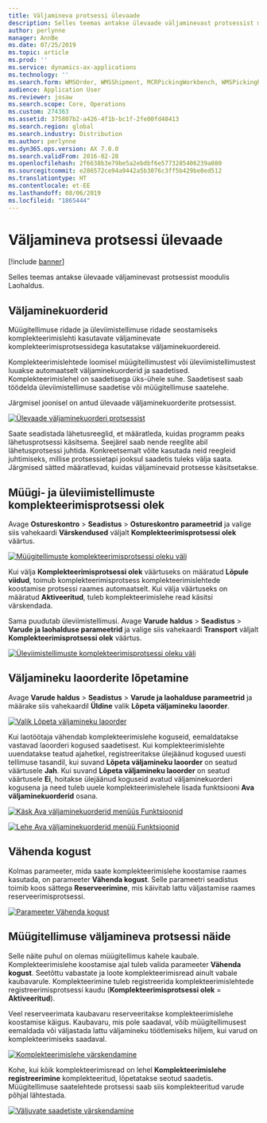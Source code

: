 ```yaml
---
title: Väljamineva protsessi ülevaade
description: Selles teemas antakse ülevaade väljaminevast protsessist moodulis Laohaldus.
author: perlynne
manager: AnnBe
ms.date: 07/25/2019
ms.topic: article
ms.prod: ''
ms.service: dynamics-ax-applications
ms.technology: ''
ms.search.form: WMSOrder, WMSShipment, MCRPickingWorkbench, WMSPickingRegistration, CustomFilterGroup
audience: Application User
ms.reviewer: josaw
ms.search.scope: Core, Operations
ms.custom: 274363
ms.assetid: 375807b2-a426-4f1b-bc1f-2fe00fd48413
ms.search.region: global
ms.search.industry: Distribution
ms.author: perlynne
ms.dyn365.ops.version: AX 7.0.0
ms.search.validFrom: 2016-02-28
ms.openlocfilehash: 2f6638b3e79be5a2ebdbf6e5773285406239a080
ms.sourcegitcommit: e286572ce94a9442a5b3076c3ff5b429be0ed512
ms.translationtype: HT
ms.contentlocale: et-EE
ms.lasthandoff: 08/06/2019
ms.locfileid: "1865444"
---
```

# <a name="outbound-process-overview"></a>Väljamineva protsessi ülevaade

[!include [banner](../includes/banner.md)]

Selles teemas antakse ülevaade väljaminevast protsessist moodulis Laohaldus.

## <a name="output-orders"></a>Väljaminekuorderid

Müügitellimuse ridade ja üleviimistellimuse ridade seostamiseks komplekteerimislehti kasutavate väljaminevate komplekteerimisprotsessidega kasutatakse väljaminekuordereid.

Komplekteerimislehtede loomisel müügitellimustest või üleviimistellimustest luuakse automaatselt väljaminekuorderid ja saadetised. Komplekteerimislehel on saadetisega üks-ühele suhe. Saadetisest saab töödelda üleviimistellimuse saadetise või müügitellimuse saatelehe. 

Järgmisel joonisel on antud ülevaade väljaminekuorderite protsessist. 

[![Ülevaade väljaminekuorderi protsessist](./media/outbound-order.png)](./media/outbound-order.png)

Saate seadistada lähetusreeglid, et määratleda, kuidas programm peaks lähetusprotsessi käsitsema. Seejärel saab nende reeglite abil lähetusprotsessi juhtida. Konkreetsemalt võite kasutada neid reegleid juhtimiseks, millise protsessietapi jooksul saadetis tuleks välja saata. Järgmised sätted määratlevad, kuidas väljaminevaid protsesse käsitsetakse.

## <a name="picking-route-status-for-sales-and-transfer-orders"></a>Müügi- ja üleviimistellimuste komplekteerimisprotsessi olek 

Avage **Ostureskontro** \> **Seadistus** \> **Ostureskontro parameetrid** ja valige siis vahekaardi **Värskendused** väljalt **Komplekteerimisprotsessi olek** väärtus.

[![Müügitellimuste komplekteerimisprotsessi oleku väli](./media/picking-route-status-sales-order.png)](./media/picking-route-status-sales-order.png)

Kui välja **Komplekteerimisprotsessi olek** väärtuseks on määratud **Lõpule viidud**, toimub komplekteerimisprotsess komplekteerimislehtede koostamise protsessi raames automaatselt. Kui välja väärtuseks on määratud **Aktiveeritud**, tuleb komplekteerimislehe read käsitsi värskendada.

Sama puudutab üleviimistellimusi. Avage **Varude haldus** \> **Seadistus** \> **Varude ja laohalduse parameetrid** ja valige siis vahekaardi **Transport** väljalt **Komplekteerimisprotsessi olek** väärtus.

[![Üleviimistellimuste komplekteerimisprotsessi oleku väli](./media/picking-route-status-transfer-order.png)](./media/picking-route-status-transfer-order.png)

## <a name="end-output-inventory-orders"></a>Väljamineku laoorderite lõpetamine

Avage **Varude haldus** \> **Seadistus** \> **Varude ja laohalduse parameetrid** ja määrake siis vahekaardil **Üldine** valik **Lõpeta väljamineku laoorder**.

[![Valik Lõpeta väljamineku laoorder](./media//end-output-inventory-order.png)](./media//end-output-inventory-order.png)

Kui laotöötaja vähendab komplekteerimislehe koguseid, eemaldatakse vastavad laoorderi kogused saadetisest. Kui komplekteerimislehte uuendatakse teatud ajahetkel, registreeritakse ülejäänud kogused uuesti tellimuse tasandil, kui suvand **Lõpeta väljamineku laoorder** on seatud väärtusele **Jah**. Kui suvand **Lõpeta väljamineku laoorder** on seatud väärtusele **Ei**, hoitakse ülejäänud koguseid avatud väljaminekuorderi kogusena ja need tuleb uuele komplekteerimislehele lisada funktsiooni **Ava väljaminekuorderid** osana. 

[![Käsk Ava väljaminekuorderid menüüs Funktsioonid](./media/open-output-order.png)](./media/open-output-order.png)

[![Lehe Ava väljaminekuorderid menüü Funktsioonid](./media/open-output-order-function.png)](./media/open-output-order-function.png)

## <a name="reduce-quantity"></a>Vähenda kogust

Kolmas parameeter, mida saate komplekteerimislehe koostamise raames kasutada, on parameeter **Vähenda kogust**. Selle parameetri seadistus toimib koos sättega **Reserveerimine**, mis käivitab lattu väljastamise raames reserveerimisprotsessi.

[![Parameeter Vähenda kogust](./media/reduce-quantity.png)](./media/reduce-quantity.png)

## <a name="example-of-an-outbound-process-for-a-sales-order"></a>Müügitellimuse väljamineva protsessi näide

Selle näite puhul on olemas müügitellimus kahele kaubale. Komplekteerimislehe koostamise ajal tuleb valida parameeter **Vähenda kogust**. Seetõttu vabastate ja loote komplekteerimisread ainult vabale kaubavarule. Komplekteerimine tuleb registreerida komplekteerimislehtede registreerimisprotsessi kaudu (**Komplekteerimisprotsessi olek** = **Aktiveeritud**).

Veel reserveerimata kaubavaru reserveeritakse komplekteerimislehe koostamise käigus. Kaubavaru, mis pole saadaval, võib müügitellimusest eemaldada või väljastada lattu väljamineku töötlemiseks hiljem, kui varud on komplekteerimiseks saadaval.

[![Komplekteerimislehe värskendamine](./media/update-picking-list.png)](./media/update-picking-list.png)

Kohe, kui kõik komplekteerimisread on lehel **Komplekteerimislehe registreerimine** komplekteeritud, lõpetatakse seotud saadetis. Müügitellimuse saatelehtede protsessi saab siis komplekteeritud varude põhjal lähtestada.

[![Väljuvate saadetiste värskendamine](./media/outbound-shipments.png)](./media/outbound-shipments.png)
